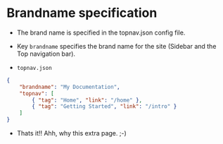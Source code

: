 # Brandname specification

* The brand name is specified in the topnav.json config file. 


* Key `brandname` specifies the brand name for the site (Sidebar and the Top navigation bar).


* `topnav.json`

```json
{
    "brandname": "My Documentation",
    "topnav": [
        { "tag": "Home", "link": "/home" },
        { "tag": "Getting Started", "link": "/intro" }
    ]
}
```

* Thats it!! Ahh, why this extra page. ;-)